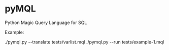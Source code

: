 # pyMQL
Python Magic Query Language for SQL

Example:

./pymql.py --translate tests/varlist.mql
./pymql.py --run tests/example-1.mql
